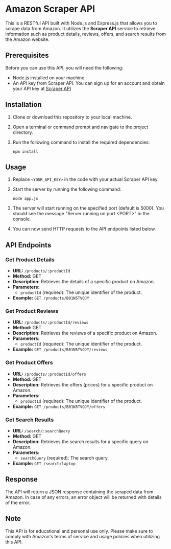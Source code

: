 # Amazon Scraper API

This is a RESTful API built with Node.js and Express.js that allows you to scrape data from Amazon. It utilizes the **Scraper API** service to retrieve information such as product details, reviews, offers, and search results from the Amazon website. 

## Prerequisites

Before you can use this API, you will need the following:

- Node.js installed on your machine
- An API key from Scraper API. You can sign up for an account and obtain your API key at [Scraper API](https://www.scraperapi.com/)

## Installation

1. Clone or download this repository to your local machine.
2. Open a terminal or command prompt and navigate to the project directory.
3. Run the following command to install the required dependencies:

   ```shell
   npm install
   ```

## Usage

1. Replace `<YOUR_API_KEY>` in the code with your actual Scraper API key.

2. Start the server by running the following command:

   ```shell
   node app.js
   ```

3. The server will start running on the specified port (default is 5000). You should see the message "Server running on port \<PORT\>" in the console.

4. You can now send HTTP requests to the API endpoints listed below.

## API Endpoints

### Get Product Details

- **URL:** `/products/:productId`
- **Method:** GET
- **Description:** Retrieves the details of a specific product on Amazon.
- **Parameters:**
  - `productId` (required): The unique identifier of the product.
- **Example:** `GET /products/B01N5TVQJY`

### Get Product Reviews

- **URL:** `/products/:productId/reviews`
- **Method:** GET
- **Description:** Retrieves the reviews of a specific product on Amazon.
- **Parameters:**
  - `productId` (required): The unique identifier of the product.
- **Example:** `GET /products/B01N5TVQJY/reviews`

### Get Product Offers

- **URL:** `/products/:productId/offers`
- **Method:** GET
- **Description:** Retrieves the offers (prices) for a specific product on Amazon.
- **Parameters:**
  - `productId` (required): The unique identifier of the product.
- **Example:** `GET /products/B01N5TVQJY/offers`

### Get Search Results

- **URL:** `/search/:searchQuery`
- **Method:** GET
- **Description:** Retrieves the search results for a specific query on Amazon.
- **Parameters:**
  - `searchQuery` (required): The search query.
- **Example:** `GET /search/laptop`

## Response

The API will return a JSON response containing the scraped data from Amazon. In case of any errors, an error object will be returned with details of the error.

## Note

This API is for educational and personal use only. Please make sure to comply with Amazon's terms of service and usage policies when utilizing this API.
